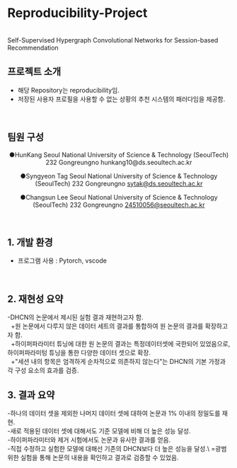 # Reproducibility-Project
<br>
Self-Supervised Hypergraph Convolutional Networks for Session-based Recommendation

<br>

## 프로젝트 소개
- 해당 Repository는 reproducibility임.
- 저장된 사용자 프로필을 사용할 수 없는 상황의 추천 시스템의 패러다임을 제공함.

<br>

## 팀원 구성

<div align="center">
●HunKang
Seoul National University of Science & Technology (SeoulTech) 232 Gongreungno
hunkang10@ds.seoultech.ac.kr

●Syngyeon Tag
Seoul National University of Science & Technology (SeoulTech) 232 Gongreungno
sytak@ds.seoultech.ac.kr
 
●Changsun Lee
Seoul National University of Science & Technology (SeoulTech) 232 Gongreungno
24510056@seoultech.ac.kr

</div>

<br>

## 1. 개발 환경

- 프로그램 사용 : Pytorch, vscode
<br>

## 2. 재현성 요약
-DHCN의 논문에서 제시된 실험 결과 재현하고자 함. \
&nbsp; +원 논문에서 다루지 않은 데이터 세트의 결과를 통합하여 원 논문의 결과를 확장하고자 함.\
&nbsp; +하이퍼파라미터 튜닝에 대한 원 논문의 결과는 특정데이터셋에 국한되어 있었음으로, 하이퍼파라미텅 튜닝을 통한 다양한 데이터 셋으로 확장.\
&nbsp; +"세션 내의 항목은 엄격하게 순차적으로 의존하지 않는다"는 DHCN의 기본 가정과 각 구성 요소의 효과를 검증.
<br>

## 3. 결과 요약
-하나의 데이터 셋을 제외한 나머지 데이터 셋에 대하여 논문과 1% 이내의 정밀도를 재현.\
-새로 적용된 데이터 셋에 대해서도 기준 모델에 비해 더 높은 성능 달성.\
-하이퍼파라미터와 제거 시험에서도 논문과 유사한 결과를 얻음.\
-직접 수정하고 실험한 모델에 대해선 기존의 DHCN보다 더 높은 성능을 달성.\\
=광범위한 실험을 통해 논문의 내용을 확인하고 결과로 검증할 수 있었음.
